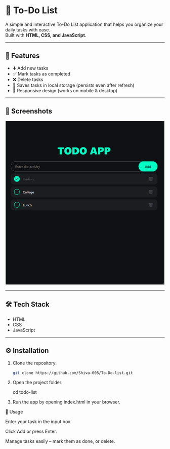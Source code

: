 # 📝 To-Do List

A simple and interactive To-Do List application that helps you organize your daily tasks with ease.  
Built with **HTML, CSS, and JavaScript**.

---

## 🚀 Features
- ➕ Add new tasks
- ✅ Mark tasks as completed  
- ❌ Delete tasks  
- 💾 Saves tasks in local storage (persists even after refresh)  
- 📱 Responsive design (works on mobile & desktop)

---

## 📸 Screenshots
![App Screenshot](images/screenshot.png)

---

## 🛠️ Tech Stack
- HTML  
- CSS  
- JavaScript  

---

## ⚙️ Installation

1. Clone the repository:
   ```bash
   git clone https://github.com/Shiva-005/To-Do-list.git

2. Open the project folder:

    cd todo-list


3. Run the app by opening index.html in your browser.


📖 Usage

Enter your task in the input box.

Click Add or press Enter.

Manage tasks easily – mark them as done, or delete.
